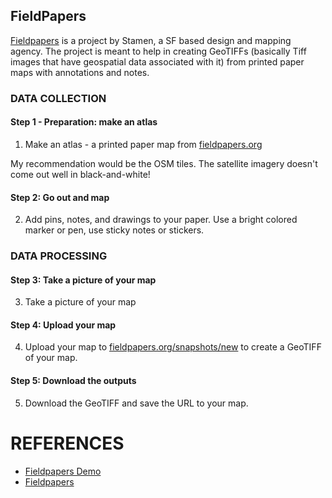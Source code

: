 ## FieldPapers

[Fieldpapers](fieldpapers.org/) is a project by Stamen, a SF based design and mapping agency. The project is meant to help in creating GeoTIFFs (basically Tiff images that have geospatial data associated with it) from printed paper maps with annotations and notes.


### DATA COLLECTION

#### Step 1 - Preparation: make an atlas

1. Make an atlas - a printed paper map from [fieldpapers.org](http://fieldpapers.org/compose#19/40.69401/-73.98982)

My recommendation would be the OSM tiles. The satellite imagery doesn't come out well in black-and-white!


#### Step 2: Go out and map

2. Add pins, notes, and drawings to your paper. Use a bright colored marker or pen, use sticky notes or stickers. 

### DATA PROCESSING

#### Step 3: Take a picture of your map
3. Take a picture of your map

#### Step 4: Upload your map
4. Upload your map to [fieldpapers.org/snapshots/new](http://fieldpapers.org/snapshots/new) to create a GeoTIFF of your map.

#### Step 5: Download the outputs
5. Download the GeoTIFF and save the URL to your map. 


# REFERENCES

* [Fieldpapers Demo](https://github.com/joeyklee/fieldpapers-demo)
* [Fieldpapers](fieldpapers.org/)